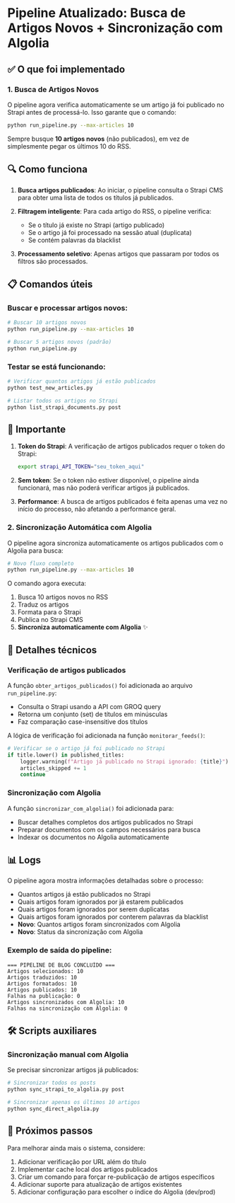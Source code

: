 # Pipeline Atualizado: Busca de Artigos Novos + Sincronização com Algolia

## ✅ O que foi implementado

### 1. Busca de Artigos Novos

O pipeline agora verifica automaticamente se um artigo já foi publicado no Strapi antes de processá-lo. Isso garante que o comando:

```bash
python run_pipeline.py --max-articles 10
```

Sempre busque **10 artigos novos** (não publicados), em vez de simplesmente pegar os últimos 10 do RSS.

## 🔍 Como funciona

1. **Busca artigos publicados**: Ao iniciar, o pipeline consulta o Strapi CMS para obter uma lista de todos os títulos já publicados.

2. **Filtragem inteligente**: Para cada artigo do RSS, o pipeline verifica:
   - Se o título já existe no Strapi (artigo publicado)
   - Se o artigo já foi processado na sessão atual (duplicata)
   - Se contém palavras da blacklist

3. **Processamento seletivo**: Apenas artigos que passaram por todos os filtros são processados.

## 📋 Comandos úteis

### Buscar e processar artigos novos:
```bash
# Buscar 10 artigos novos
python run_pipeline.py --max-articles 10

# Buscar 5 artigos novos (padrão)
python run_pipeline.py
```

### Testar se está funcionando:
```bash
# Verificar quantos artigos já estão publicados
python test_new_articles.py

# Listar todos os artigos no Strapi
python list_strapi_documents.py post
```

## 🛑 Importante

1. **Token do Strapi**: A verificação de artigos publicados requer o token do Strapi:
   ```bash
   export strapi_API_TOKEN="seu_token_aqui"
   ```

2. **Sem token**: Se o token não estiver disponível, o pipeline ainda funcionará, mas não poderá verificar artigos já publicados.

3. **Performance**: A busca de artigos publicados é feita apenas uma vez no início do processo, não afetando a performance geral.

### 2. Sincronização Automática com Algolia

O pipeline agora sincroniza automaticamente os artigos publicados com o Algolia para busca:

```bash
# Novo fluxo completo
python run_pipeline.py --max-articles 10
```

O comando agora executa:
1. Busca 10 artigos novos no RSS
2. Traduz os artigos
3. Formata para o Strapi
4. Publica no Strapi CMS
5. **Sincroniza automaticamente com Algolia** ✨

## 🔧 Detalhes técnicos

### Verificação de artigos publicados

A função `obter_artigos_publicados()` foi adicionada ao arquivo `run_pipeline.py`:

- Consulta o Strapi usando a API com GROQ query
- Retorna um conjunto (set) de títulos em minúsculas
- Faz comparação case-insensitive dos títulos

A lógica de verificação foi adicionada na função `monitorar_feeds()`:

```python
# Verificar se o artigo já foi publicado no Strapi
if title.lower() in published_titles:
    logger.warning(f"Artigo já publicado no Strapi ignorado: {title}")
    articles_skipped += 1
    continue
```

### Sincronização com Algolia

A função `sincronizar_com_algolia()` foi adicionada para:

- Buscar detalhes completos dos artigos publicados no Strapi
- Preparar documentos com os campos necessários para busca
- Indexar os documentos no Algolia automaticamente

## 📊 Logs

O pipeline agora mostra informações detalhadas sobre o processo:

- Quantos artigos já estão publicados no Strapi
- Quais artigos foram ignorados por já estarem publicados
- Quais artigos foram ignorados por serem duplicatas
- Quais artigos foram ignorados por conterem palavras da blacklist
- **Novo**: Quantos artigos foram sincronizados com Algolia
- **Novo**: Status da sincronização com Algolia

### Exemplo de saída do pipeline:

```
=== PIPELINE DE BLOG CONCLUÍDO ===
Artigos selecionados: 10
Artigos traduzidos: 10
Artigos formatados: 10
Artigos publicados: 10
Falhas na publicação: 0
Artigos sincronizados com Algolia: 10
Falhas na sincronização com Algolia: 0
```

## 🛠️ Scripts auxiliares

### Sincronização manual com Algolia

Se precisar sincronizar artigos já publicados:

```bash
# Sincronizar todos os posts
python sync_strapi_to_algolia.py post

# Sincronizar apenas os últimos 10 artigos
python sync_direct_algolia.py
```

## 🚀 Próximos passos

Para melhorar ainda mais o sistema, considere:

1. Adicionar verificação por URL além do título
2. Implementar cache local dos artigos publicados
3. Criar um comando para forçar re-publicação de artigos específicos
4. Adicionar suporte para atualização de artigos existentes
5. Adicionar configuração para escolher o índice do Algolia (dev/prod)